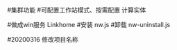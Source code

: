 
#


#集群功能 
#可配置工作站模式、按需配置 计算实体

#做成win服务 Linkhome
#安装 nw.js
#卸载 nw-uninstall.js

#20200316 修改项目名称




#
